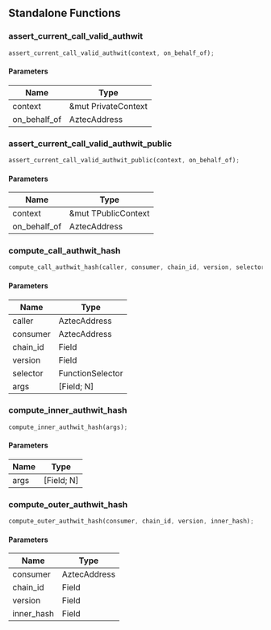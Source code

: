 ## Standalone Functions

### assert_current_call_valid_authwit

```rust
assert_current_call_valid_authwit(context, on_behalf_of);
```

#### Parameters
| Name | Type |
| --- | --- |
| context | &mut PrivateContext |
| on_behalf_of | AztecAddress |

### assert_current_call_valid_authwit_public

```rust
assert_current_call_valid_authwit_public(context, on_behalf_of);
```

#### Parameters
| Name | Type |
| --- | --- |
| context | &mut TPublicContext |
| on_behalf_of | AztecAddress |

### compute_call_authwit_hash

```rust
compute_call_authwit_hash(caller, consumer, chain_id, version, selector, args);
```

#### Parameters
| Name | Type |
| --- | --- |
| caller | AztecAddress |
| consumer | AztecAddress |
| chain_id | Field |
| version | Field |
| selector | FunctionSelector |
| args | [Field; N] |

### compute_inner_authwit_hash

```rust
compute_inner_authwit_hash(args);
```

#### Parameters
| Name | Type |
| --- | --- |
| args | [Field; N] |

### compute_outer_authwit_hash

```rust
compute_outer_authwit_hash(consumer, chain_id, version, inner_hash);
```

#### Parameters
| Name | Type |
| --- | --- |
| consumer | AztecAddress |
| chain_id | Field |
| version | Field |
| inner_hash | Field |

